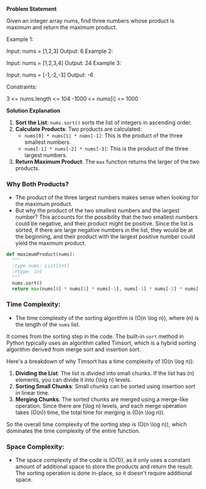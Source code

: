 **Problem Statement**

Given an integer array nums, find three numbers whose product is maximum and return the maximum product.

Example 1:

Input: nums = [1,2,3]
Output: 6
Example 2:

Input: nums = [1,2,3,4]
Output: 24
Example 3:

Input: nums = [-1,-2,-3]
Output: -6
 

Constraints:

3 <= nums.length <= 104
-1000 <= nums[i] <= 1000



**Solution Explanation**

1. **Sort the List**: `nums.sort()` sorts the list of integers in ascending order.
2. **Calculate Products**: Two products are calculated:
   - `nums[0] * nums[1] * nums[-1]`: This is the product of the three smallest numbers.
   - `nums[-1] * nums[-2] * nums[-3]`: This is the product of the three largest numbers.
3. **Return Maximum Product**: The `max` function returns the larger of the two products.

### Why Both Products?
- The product of the three largest numbers makes sense when looking for the maximum product.
- But why the product of the two smallest numbers and the largest number? This accounts for the possibility that the two smallest numbers could be negative, and their product might be positive. Since the list is sorted, if there are large negative numbers in the list, they would be at the beginning, and their product with the largest positive number could yield the maximum product.


```python
def maximumProduct(nums):
  """
  :type nums: List[int]
  :rtype: int
  """
  nums.sort()
  return max(nums[0] * nums[1] * nums[-1], nums[-1] * nums[-2] * nums[-3])
```


### Time Complexity:
- The time complexity of the sorting algorithm is \(O(n \log n)\), where \(n\) is the length of the `nums` list.

It comes from the sorting step in the code. The built-in `sort` method in Python typically uses an algorithm called Timsort, which is a hybrid sorting algorithm derived from merge sort and insertion sort.

Here's a breakdown of why Timsort has a time complexity of \(O(n \log n)\):

1. **Dividing the List**: The list is divided into small chunks. If the list has \(n\) elements, you can divide it into \(\log n\) levels.
2. **Sorting Small Chunks**: Small chunks can be sorted using insertion sort in linear time.
3. **Merging Chunks**: The sorted chunks are merged using a merge-like operation. Since there are \(\log n\) levels, and each merge operation takes \(O(n)\) time, the total time for merging is \(O(n \log n)\).

So the overall time complexity of the sorting step is \(O(n \log n)\), which dominates the time complexity of the entire function.

### Space Complexity:
- The space complexity of the code is \(O(1)\), as it only uses a constant amount of additional space to store the products and return the result. The sorting operation is done in-place, so it doesn't require additional space.